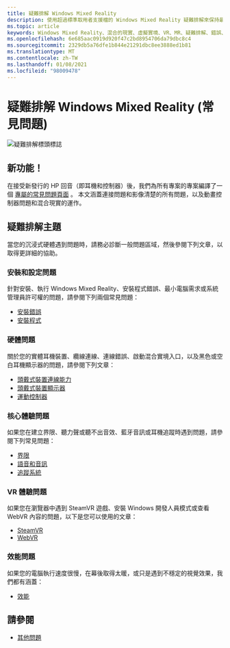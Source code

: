 ```yaml
---
title: 疑難排解 Windows Mixed Reality
description: 使用超過標準取用者支援檔的 Windows Mixed Reality 疑難排解來保持最新狀態。
ms.topic: article
keywords: Windows Mixed Reality、混合的現實、虛擬實境、VR、MR、疑難排解、錯誤、協助、支援
ms.openlocfilehash: 6e685aac0919d920f47c2bd8954706da79dbc8c4
ms.sourcegitcommit: 2329db5a76dfe1b844e21291dbc8ee3888ed1b81
ms.translationtype: MT
ms.contentlocale: zh-TW
ms.lasthandoff: 01/08/2021
ms.locfileid: "98009478"
---
```

# <a name="troubleshooting-windows-mixed-reality-faqs"></a>疑難排解 Windows Mixed Reality (常見問題) 

![疑難排解標頭標誌](images/1050px-Mixedrealityportal.png)

## <a name="whats-new"></a>新功能！

在接受新發行的 HP 回音（即耳機和控制器）後，我們為所有專案的專案編譯了一個 [專屬的常見問題頁面](reverbG2-faq.md) 。 本文涵蓋連接問題和影像清楚的所有問題，以及動畫控制器問題和混合現實的運作。

## <a name="troubleshooting-topics"></a>疑難排解主題

當您的沉浸式硬體遇到問題時，請務必診斷一般問題區域，然後參閱下列文章，以取得更詳細的協助。 

### <a name="installation-and-setup-issues"></a>安裝和設定問題

針對安裝、執行 Windows Mixed Reality、安裝程式錯誤、最小電腦需求或系統管理員許可權的問題，請參閱下列兩個常見問題：

- [安裝錯誤](installation_errors.md)
- [安裝程式](wmr-setup-faq.md)

### <a name="hardware-issues"></a>硬體問題

關於您的實體耳機裝置、纜線連線、連線錯誤、啟動混合實境入口，以及黑色或空白耳機顯示器的問題，請參閱下列文章：

- [頭戴式裝置連線能力](headset-connectivity.md)
- [頭戴式裝置顯示器](headset-display.md)
- [運動控制器](motion-controller-problems.md)

### <a name="core-experience-issues"></a>核心體驗問題

如果您在建立界限、聽力聲或聽不出音效、藍牙音訊或耳機追蹤時遇到問題，請參閱下列常見問題：

- [界限](boundary-questions.md)
- [語音和音訊](speech-and-audio.md)
- [追蹤系統](tracking.md)

### <a name="vr-experience-issues"></a>VR 體驗問題

如果您在瀏覽器中遇到 SteamVR 遊戲、安裝 Windows 開發人員模式或查看 WebVR 內容的問題，以下是您可以使用的文章：

- [SteamVR](steamvr-questions.md)
- [WebVR](webvr-questions.md)

### <a name="performance-issues"></a>效能問題 

如果您的電腦執行速度很慢，在幕後取得太暖，或只是遇到不穩定的視覺效果，我們都有涵蓋：

- [效能](performance-questions.md)

## <a name="see-also"></a>請參閱
- [其他問題](other-questions.md)
